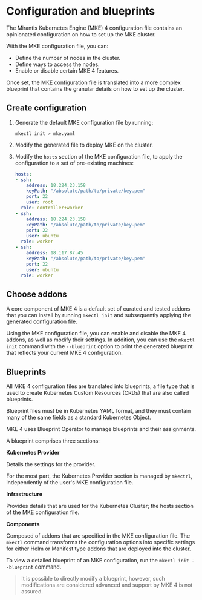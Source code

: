 # Configuration and blueprints

The Mirantis Kubernetes Engine (MKE) 4 configuration file contains an
opinionated configuration on how to set up the MKE cluster.

With the MKE configuration file, you can:

- Define the number of nodes in the cluster.
- Define ways to access the nodes.
- Enable or disable certain MKE 4 features.

Once set, the MKE configuration file is translated into a more complex blueprint
that contains the granular details on how to set up the cluster.

## Create configuration

1. Generate the default MKE configuration file by running:

    ```commandline
    mkectl init > mke.yaml
    ```

2. Modify the generated file to deploy MKE on the cluster.
3. Modify the `hosts` section of the MKE configuration file, 
to apply the configuration to a set of pre-existing machines:

    ```yaml
    hosts:
    - ssh:
        address: 18.224.23.158
        keyPath: "/absolute/path/to/private/key.pem"
        port: 22
        user: root
      role: controller+worker
    - ssh:
        address: 18.224.23.158
        keyPath: "/absolute/path/to/private/key.pem"
        port: 22
        user: ubuntu
      role: worker
    - ssh:
        address: 18.117.87.45
        keyPath: "/absolute/path/to/private/key.pem"
        port: 22
        user: ubuntu
      role: worker
    ```

## Choose addons

A core component of MKE 4 is a default set of curated and tested addons that you
can install by running `mkectl init` and subsequently applying the generated
configuration file.

Using the MKE configuration file, you can enable and disable the MKE 4 addons,
as well as modify their settings. In addition, you can use the
`mkectl init` command with the `--blueprint` option to print the generated
blueprint that reflects your current MKE 4 configuration.

## Blueprints

All MKE 4 configuration files are translated into blueprints,
a file type that is used to create Kubernetes Custom Resources (CRDs)
that are also called blueprints.

Blueprint files must be in Kubernetes YAML format,
and they must contain many of the same fields as a standard Kubernetes Object.

MKE 4 uses Blueprint Operator to manage blueprints and their assignments.

A blueprint comprises three sections:

**Kubernetes Provider**

Details the settings for the provider.

For the most part, the Kubernetes Provider section is managed by `mkectrl`,
independently of the user's MKE configuration file.

**Infrastructure**

Provides details that are used for the Kubernetes Cluster;
the hosts section of the MKE configuration file.

**Components**

Composed of addons that are specified in the MKE configuration file.
The `mkectl` command transforms the configuration options into specific settings
for either Helm or Manifest type addons that are deployed into the cluster.

To view a detailed blueprint of an MKE configuration, run the `mkectl init --blueprint` command.

> It is possible to directly modify a blueprint, however, such modifications are
> considered advanced and support by MKE 4 is not assured.

<!-- Please see the Blueprint Operator [documentation](https://mirantiscontainers.github.io/boundless/) for more details on blueprints. - broken link -->
